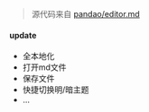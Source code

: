 > 源代码来自 [pandao/editor.md](https://github.com/pandao/editor.md 'editor.md')

#### update
- 全本地化
- 打开md文件
- 保存文件
- 快捷切换明/暗主题
- ...
